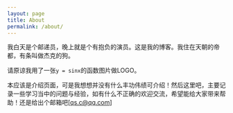 ```yaml
---
layout: page
title: About
permalink: /about/
---
```


我白天是个邮递员，晚上就是个有抱负的演员。这是我的博客。我住在天朝的帝都，有条叫做杰克的狗。

请原谅我用了一张`y = sinx`的函数图片做LOGO。

本应该是介绍页面，可是我想想并没有什么丰功伟绩可介绍！然后这里吧，主要记录一些学习当中的问题与经验，如有什么不正确的欢迎交流，希望能给大家带来帮助！还是给出个邮箱吧[qs.c@qq.com]
